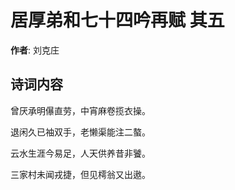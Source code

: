 # 居厚弟和七十四吟再赋  其五

**作者**: 刘克庄

## 诗词内容

曾厌承明儤直劳，中宵麻卷揽衣操。

退闲久已袖双手，老懒渠能注二螯。

云水生涯今易足，人天供养昔非饕。

三家村未闻戎捷，但见樗翁又出遨。

